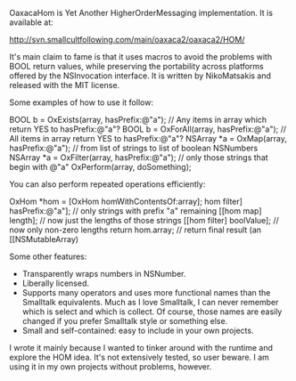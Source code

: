 

OaxacaHom is Yet Another HigherOrderMessaging implementation.  It is available at:

http://svn.smallcultfollowing.com/main/oaxaca2/oaxaca2/HOM/

It's main claim to fame is that it uses macros to avoid the problems with BOOL return values, while preserving the portability across platforms offered by the NSInvocation interface.  It is written by NikoMatsakis and released with the MIT license.

Some examples of how to use it follow:

    
BOOL b = OxExists(array, hasPrefix:@"a"); // Any items in array which return YES to hasPrefix:@"a"?
BOOL b = OxForAll(array, hasPrefix:@"a"); // All items in array return YES to hasPrefix:@"a"?
NSArray *a = OxMap(array, hasPrefix:@"a"); // from list of strings to list of boolean NSNumbers
NSArray *a = OxFilter(array, hasPrefix:@"a"); // only those strings that begin with @"a"
OxPerform(array, doSomething);


You can also perform repeated operations efficiently:
    
OxHom *hom = [OxHom homWithContentsOf:array];
hom filter] hasPrefix:@"a"]; // only strings with prefix "a" remaining
[[hom map] length]; // now just the lengths of those strings
[[hom filter] boolValue]; // now only non-zero lengths
return hom.array; // return final result (an [[NSMutableArray)


Some other features:

* Transparently wraps numbers in NSNumber.
* Liberally licensed.
* Supports many operators and uses more functional names than the Smalltalk equivalents.  Much as I love Smalltalk, I can never remember which is select and which is collect.  Of course, those names are easily changed if you prefer Smalltalk style or something else.
* Small and self-contained: easy to include in your own projects.


I wrote it mainly because I wanted to tinker around with the runtime and explore the HOM idea.  It's not extensively tested, so user beware.  I am using it in my own projects without problems, however.
